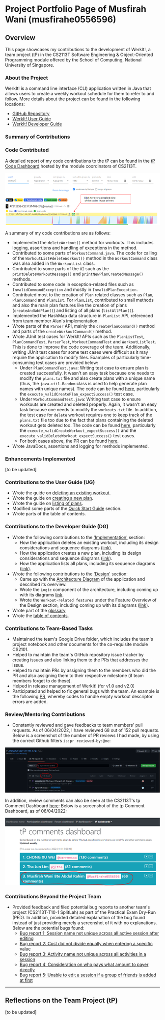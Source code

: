 # Project Portfolio Page of Musfirah Wani (musfirahe0556596)

## Overview
This page showcases my contributions to the development of WerkIt!, a team project (tP) in the CS2113T
Software Engineering & Object-Oriented Programming module offered by the School of Computing, National University of
Singapore.

### About the Project
WerkIt! is a command line interface (CLI) application written in Java that allows users to create a weekly workout
schedule for them to refer to and follow. More details about the project can be found in the following locations:
* [GitHub Repository](../../)
* [WerkIt! User Guide](../UserGuide.md)
* [WerkIt! Developer Guide](../DeveloperGuide.md)


### Summary of Contributions
### Code Contributed
A detailed report of my code contributions to the tP can be found in the [tP Code Dashboard](https://nus-cs2113-ay2122s2.github.io/tp-dashboard/?search=Musfirah&breakdown=true)
hosted by the module coordinators of CS2113T.

![tP Code Dashboard](../images/ppp/musfirahe0556596/tPCodeDashboard.png)

A summary of my code contributions are as follows:
- Implemented the `deleteWorkout()` method for workouts.
  This includes logging, assertions and handling of exceptions in the method.
- Contributed to some parts of `WorkoutCommand.java`.
  The code for calling of the `WorkoutList#deleteWorkout()` method
  in the `WorkoutCommand` class was also added in the `WorkoutList` class.
- Contributed to some parts of the `UI` such as the
  `printDeleteWorkoutMessage()` and `printNewPlanCreatedMessage()` methods.
- Contributed to some code in exception-related files such as 
`InvalidCommandException` and mostly in `InvalidPlanException`.
- Contributed most to the creation of `Plan` related classes such as
`Plan`, `PlanCommand` and `PlanList`. For `PlanList`, contributed to small methods
and also the main plan features like the creation of plans (`createAndAddPlan()`)
and listing of all plans (`listAllPlan()`).
- Implemented the HashMap data structure in `PlanList` API, 
referenced from team member Alan's implementation.
- Wrote parts of the `Parser` API, mainly the `createPlanCommand()` method and parts
of the `createWorkoutCommand()` method.
- Wrote JUnit test cases for WerkIt! APIs such as the
`PlanListTest`, `PlanCommandTest`, `ParserTest`, `WorkoutCommandTest` and `WorkoutListTest`.
This is done to improve the code coverage of the team. Additionally, writing JUnit
test cases for some test cases were difficult as it may require the application
to modify files. Examples of particularly time-consuming test cases are provided below:
  - Under `PlanCommandTest.java`: Writing test case to ensure plan is created successfully.
  It wasn't an easy task because one needs to modify the `plans.txt` file and also create
  plans with a unique name (thus, the `java.util.Random` class is used to help generate plan names with unique
  names). The code can be found [here](https://github.com/AY2122S2-CS2113T-T09-2/tp/blob/master/src/test/java/commands/PlanCommandTest.java),
  particularly the `execute_validCreatePlan_expectSuccess()` test case.
  - Under `WorkoutCommandTest.java`: Writing test case to ensure workouts are created and deleted
  properly. Again, it wasn't an easy task because one needs to modify
  the `workouts.txt` file. In addition, the test case for `delete` workout
  requires one to keep track of the `plans.txt` file too due to the fact that plans containing the deleted workout gets
  deleted too. The code can be found [here](https://github.com/AY2122S2-CS2113T-T09-2/tp/blob/master/src/test/java/commands/WorkoutCommandTest.java),
  particularly the `execute_validCreateWorkout_expectSuccess()` and the `execute_validDeleteWorkout_expectSuccess()` test cases. 
  - For both cases above, the PR can be found [here](https://github.com/AY2122S2-CS2113T-T09-2/tp).
- Wrote JavaDocs, assertions and logging for methods implemented.

### Enhancements Implemented
[to be updated]

### Contributions to the User Guide (UG)
- Wrote the guide on [deleting an existing workout](../UserGuide.md#delete-a-workout-workout-delete).
- Wrote the guide on [creating a new plan](../UserGuide.md#create-a-plan-plan-new).
- Wrote the guide on [listing of plans](../UserGuide.md#list-a-plan-plan-list).
- Modified some parts of the [Quick Start Guide](../UserGuide.md#quick-start-guide) section.
- Wrote parts of the table of contents.

### Contributions to the Developer Guide (DG)
- Wrote the following contributions to the ['Implementation'](../DeveloperGuide.md#implementation) section:
  - How the application deletes an existing workout, including its design considerations
  and sequence diagrams ([link](../DeveloperGuide.md#delete-existing-workout)).
  - How the application creates a new plan, including its design considerations and
  sequence diagrams ([link](../DeveloperGuide.md#create-a-new-plan)).
  - How the application lists all plans, including its sequence diagrams 
  ([link](../DeveloperGuide.md#list-plans)).
- Wrote the following contributions to the ['Design'](../DeveloperGuide.md#design) section:
  - Came up with the [Architecture Diagram](../DeveloperGuide.md#architecture-overview) of the application and described its overview.
  - Wrote the `Logic` component of the architecture, including coming up with its diagrams [link](../DeveloperGuide.md#logic-component).
  - Wrote the `Workout-related features` under the Feature Overview of the Design section, including coming up with its diagrams ([link](../DeveloperGuide.md#workout-related-features)).
- Wrote part of the [glossary](../DeveloperGuide.md#glossary)
- Wrote the [table of contents](../DeveloperGuide.md#table-of-contents).

### Contributions to Team-Based Tasks
- Maintained the team's Google Drive folder, which includes the team's project notebook
  and other documents for the co-requisite module CS2101.
- Helped to maintain the team's GitHub repository issue tracker by creating issues and also linking
them to the PRs that addresses the issue.
- Helped to maintain PRs by assigning them to the members who did the PR and also
assigning them to their respective milestone (if team members forget to do these).
- Helped in release management of WerkIt! (for v1.0 and v2.0)
- Participated and helped to fix general bugs with the team. 
An example is the following [PR](https://github.com/AY2122S2-CS2113T-T09-2/tp/pull/44), whereby
codes to handle empty workout descriptor errors are added.

### Review/Mentoring Contributions
- Constantly reviewed and gave feedbacks to team members' pull requests.
As of 06/04/2022, I have reviewed 68 out of 152 pull requests.
Below is a screenshot of the number of PR reviews I had made, by 
using the correct Github filters `is:pr reviewed-by:@me`:

![PR Reviews](../images/ppp/musfirahe0556596/PRReviews.png)

In addition, review comments can also be seen at the CS2113T's tp Comment Dashboard [here](https://nus-cs2113-ay2122s2.github.io/dashboards/contents/tp-comments.html):
Below is a screenshot of the tp Comment Dashboard, as of 06/04/2022:

![tp Comment Dashboard](../images/ppp/musfirahe0556596/tpCommentDashboard.png)


### Contributions Beyond the Project Team
- Provided feedback and filed potential bug reports to another team's project (CS2113T-T10-1 SplitLah) as part
of the Practical Exam Dry-Run (PED). In addition, provided detailed explanation of the bug found instead of just
providing merely a screenshot of it with no explanations. Below
are the potential bugs found:
  - [Bug report 1: Session name not unique across all active session after editing](https://github.com/Musfirahe0556596/ped/issues/1)
  - [Bug report 2: Cost did not divide equally when entering a specific value](https://github.com/Musfirahe0556596/ped/issues/2)
  - [Bug report 3: Activity name not unique across all activities in a session](https://github.com/Musfirahe0556596/ped/issues/3)
  - [Bug report 4: Consideration on who pays what amount to payer directly](https://github.com/Musfirahe0556596/ped/issues/4)
  - [Bug report 5: Unable to edit a session if a group of friends is added at first](https://github.com/Musfirahe0556596/ped/issues/5)

---

## Reflections on the Team Project (tP)
[to be updated]
